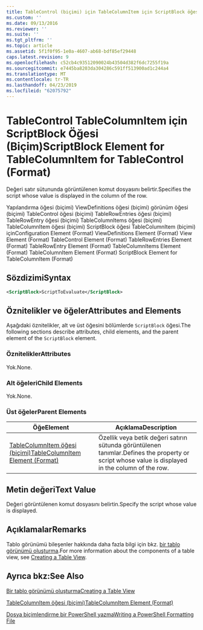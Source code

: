 ```yaml
---
title: TableControl (biçimi) için TableColumnItem için ScriptBlock öğesi | Microsoft Docs
ms.custom: ''
ms.date: 09/13/2016
ms.reviewer: ''
ms.suite: ''
ms.tgt_pltfrm: ''
ms.topic: article
ms.assetid: 5f1f0f95-1e0a-4607-ab68-bdf85ef29448
caps.latest.revision: 9
ms.openlocfilehash: c52cb4c93512090024b43504d382f6dc7255f19a
ms.sourcegitcommit: e7445ba8203da304286c591ff513900ad1c244a4
ms.translationtype: MT
ms.contentlocale: tr-TR
ms.lasthandoff: 04/23/2019
ms.locfileid: "62075792"
---
```

# <a name="scriptblock-element-for-tablecolumnitem-for-tablecontrol-format"></a><span data-ttu-id="fe4ba-102">TableControl TableColumnItem için ScriptBlock Öğesi (Biçim)</span><span class="sxs-lookup"><span data-stu-id="fe4ba-102">ScriptBlock Element for TableColumnItem for TableControl (Format)</span></span>

<span data-ttu-id="fe4ba-103">Değeri satır sütununda görüntülenen komut dosyasını belirtir.</span><span class="sxs-lookup"><span data-stu-id="fe4ba-103">Specifies the script whose value is displayed in the column of the row.</span></span>

<span data-ttu-id="fe4ba-104">Yapılandırma öğesi (biçimi) ViewDefinitions öğesi (biçimi) görünüm öğesi (biçimi) TableControl öğesi (biçimi) TableRowEntries öğesi (biçimi) TableRowEntry öğesi (biçimi) TableColumnItems öğesi (biçimi) TableColumnItem öğesi (biçimi) ScriptBlock öğesi TableColumnItem (biçimi) için</span><span class="sxs-lookup"><span data-stu-id="fe4ba-104">Configuration Element (Format) ViewDefinitions Element (Format) View Element (Format) TableControl Element (Format) TableRowEntries Element (Format) TableRowEntry Element (Format) TableColumnItems Element (Format) TableColumnItem Element (Format) ScriptBlock Element for TableColumnItem (Format)</span></span>

## <a name="syntax"></a><span data-ttu-id="fe4ba-105">Sözdizimi</span><span class="sxs-lookup"><span data-stu-id="fe4ba-105">Syntax</span></span>

```xml
<ScriptBlock>ScriptToEvaluate</ScriptBlock>
```

## <a name="attributes-and-elements"></a><span data-ttu-id="fe4ba-106">Öznitelikler ve öğeler</span><span class="sxs-lookup"><span data-stu-id="fe4ba-106">Attributes and Elements</span></span>

<span data-ttu-id="fe4ba-107">Aşağıdaki öznitelikler, alt ve üst öğesini bölümlerde `ScriptBlock` öğesi.</span><span class="sxs-lookup"><span data-stu-id="fe4ba-107">The following sections describe attributes, child elements, and the parent element of the `ScriptBlock` element.</span></span>

### <a name="attributes"></a><span data-ttu-id="fe4ba-108">Öznitelikler</span><span class="sxs-lookup"><span data-stu-id="fe4ba-108">Attributes</span></span>

<span data-ttu-id="fe4ba-109">Yok.</span><span class="sxs-lookup"><span data-stu-id="fe4ba-109">None.</span></span>

### <a name="child-elements"></a><span data-ttu-id="fe4ba-110">Alt öğeleri</span><span class="sxs-lookup"><span data-stu-id="fe4ba-110">Child Elements</span></span>

<span data-ttu-id="fe4ba-111">Yok.</span><span class="sxs-lookup"><span data-stu-id="fe4ba-111">None.</span></span>

### <a name="parent-elements"></a><span data-ttu-id="fe4ba-112">Üst öğeler</span><span class="sxs-lookup"><span data-stu-id="fe4ba-112">Parent Elements</span></span>

|<span data-ttu-id="fe4ba-113">Öğe</span><span class="sxs-lookup"><span data-stu-id="fe4ba-113">Element</span></span>|<span data-ttu-id="fe4ba-114">Açıklama</span><span class="sxs-lookup"><span data-stu-id="fe4ba-114">Description</span></span>|
|-------------|-----------------|
|[<span data-ttu-id="fe4ba-115">TableColumnItem öğesi (biçimi)</span><span class="sxs-lookup"><span data-stu-id="fe4ba-115">TableColumnItem Element (Format)</span></span>](./tablecolumnitem-element-for-tablecolumnitems-for-tablecontrol-format.md)|<span data-ttu-id="fe4ba-116">Özellik veya betik değeri satırın sütunda görüntülenen tanımlar.</span><span class="sxs-lookup"><span data-stu-id="fe4ba-116">Defines the property or script whose value is displayed in the column of the row.</span></span>|

## <a name="text-value"></a><span data-ttu-id="fe4ba-117">Metin değeri</span><span class="sxs-lookup"><span data-stu-id="fe4ba-117">Text Value</span></span>

<span data-ttu-id="fe4ba-118">Değeri görüntülenen komut dosyasını belirtin.</span><span class="sxs-lookup"><span data-stu-id="fe4ba-118">Specify the script whose value is displayed.</span></span>

## <a name="remarks"></a><span data-ttu-id="fe4ba-119">Açıklamalar</span><span class="sxs-lookup"><span data-stu-id="fe4ba-119">Remarks</span></span>

<span data-ttu-id="fe4ba-120">Tablo görünümü bileşenler hakkında daha fazla bilgi için bkz. [bir tablo görünümü oluşturma](./creating-a-table-view.md).</span><span class="sxs-lookup"><span data-stu-id="fe4ba-120">For more information about the components of a table view, see [Creating a Table View](./creating-a-table-view.md).</span></span>

## <a name="see-also"></a><span data-ttu-id="fe4ba-121">Ayrıca bkz:</span><span class="sxs-lookup"><span data-stu-id="fe4ba-121">See Also</span></span>

[<span data-ttu-id="fe4ba-122">Bir tablo görünümü oluşturma</span><span class="sxs-lookup"><span data-stu-id="fe4ba-122">Creating a Table View</span></span>](./creating-a-table-view.md)

[<span data-ttu-id="fe4ba-123">TableColumnItem öğesi (biçimi)</span><span class="sxs-lookup"><span data-stu-id="fe4ba-123">TableColumnItem Element (Format)</span></span>](./tablecolumnitem-element-for-tablecolumnitems-for-tablecontrol-format.md)

[<span data-ttu-id="fe4ba-124">Dosya biçimlendirme bir PowerShell yazma</span><span class="sxs-lookup"><span data-stu-id="fe4ba-124">Writing a PowerShell Formatting File</span></span>](./writing-a-powershell-formatting-file.md)
